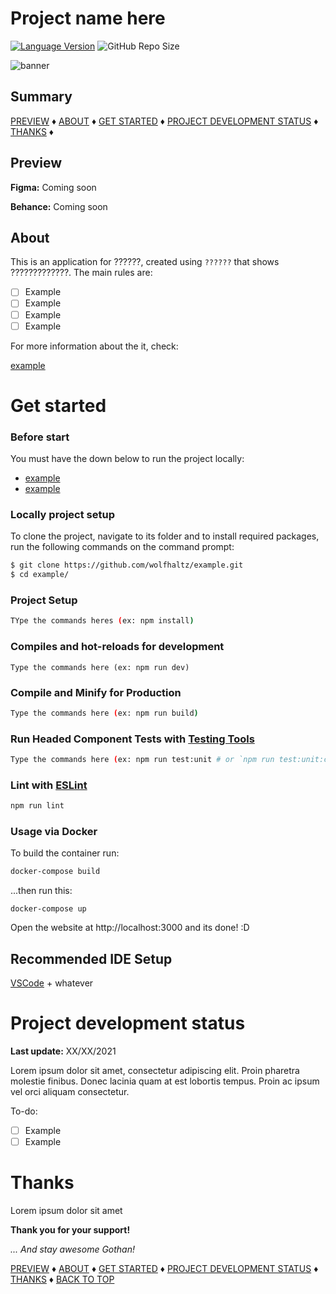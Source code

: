 # Project name here

[![Language Version](https://img.shields.io/badge/languageHere-versionHere-green.svg)](https://linkOfLanguageWebsite)
![GitHub Repo Size](https://img.shields.io/github/repo-size/wolfhaltz/REPO-NAME-HERE)

<img src="cool-banner-here-ma-frem.png" alt="banner" />

## Summary

[PREVIEW](#Preview) &diams; [ABOUT](#About) &diams; [GET STARTED](#Get-started) &diams; [PROJECT DEVELOPMENT STATUS](#Project-development-status) &diams; [THANKS](#Thanks) &diams;

## Preview

__Figma:__
Coming soon

__Behance:__
Coming soon

<put some cool gif here>

## About

This is an application for ??????, created using `??????` that shows ?????????????.
The main rules are:

- [ ] Example
- [ ] Example
- [ ] Example
- [ ] Example

For more information about the it, check:

<a href="https://some-link-here" target="_blank">example</a>

# Get started

### Before start
  
You must have the down below to run the project locally:

- <a href="#">example</a>
- <a href="#">example</a>

### Locally project setup

To clone the project, navigate to its folder and to install required packages, run the following commands on the command prompt:

```sh
$ git clone https://github.com/wolfhaltz/example.git
$ cd example/
```
  
### Project Setup

```sh
TYpe the commands heres (ex: npm install)
```

### Compiles and hot-reloads for development
```
Type the commands here (ex: npm run dev)
```
  
### Compile and Minify for Production

```sh
Type the commands here (ex: npm run build)
```
  
### Run Headed Component Tests with [Testing Tools](https://tool-link)

```sh
Type the commands here (ex: npm run test:unit # or `npm run test:unit:ci` for headless testing)
```

### Lint with [ESLint](https://eslint.org/)

```sh
npm run lint
```
  
### Usage via Docker

To build the container run:

```sh
docker-compose build 
```

...then run this:

```
docker-compose up
```

Open the website at http://localhost:3000 and its done! :D

## Recommended IDE Setup

[VSCode](https://code.visualstudio.com/) + whatever
  
# Project development status
__Last update:__ XX/XX/2021

Lorem ipsum dolor sit amet, consectetur adipiscing elit. Proin pharetra molestie finibus. Donec lacinia quam at est lobortis tempus. Proin ac ipsum vel orci aliquam consectetur.

To-do:

- [ ] Example
- [ ] Example

# Thanks

Lorem ipsum dolor sit amet

__Thank you for your support!__

_... And stay awesome Gothan!_
  
[PREVIEW](#Preview) &diams; [ABOUT](#About) &diams; [GET STARTED](#Get-started) &diams; [PROJECT DEVELOPMENT STATUS](#Project-development-status) &diams; [THANKS](#Thanks) &diams; [BACK TO TOP](#Project-name-here)
